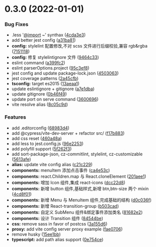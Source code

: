 # 0.3.0 (2022-01-01)

### Bug Fixes

- .less '[@import](https://github.com.cnpmjs.org/import) ~' synthax ([4cda3e3](https://github.com.cnpmjs.org/fabien-ml/react-ts-vite-template/commit/4cda3e36238c8dd01b267e6f3485b0072a0f41ee))
- add better jest config ([a31ba81](https://github.com.cnpmjs.org/fabien-ml/react-ts-vite-template/commit/a31ba81291352c21d82fa28aa3cbcb90564d4da8))
- **config:** stylelint 配置修改,不对 scss 文件进行后缀校验,兼容 rgb&rgba ([7151118](https://github.com.cnpmjs.org/fabien-ml/react-ts-vite-template/commit/7151118ea4f9d60f37fed80312d2b08877021007))
- **config:** 修复 stylelintignore 文件 ([9464c33](https://github.com.cnpmjs.org/fabien-ml/react-ts-vite-template/commit/9464c3334f6868db7dddb5182ff38c7ddbaec1f4))
- eslint command ([a399fc2](https://github.com.cnpmjs.org/fabien-ml/react-ts-vite-template/commit/a399fc22ea2b0b22dd00b9c9f1d0adbf08d23c3e))
- eslint parserOptions.project ([95c3ef8](https://github.com.cnpmjs.org/fabien-ml/react-ts-vite-template/commit/95c3ef825ff07608e51776731b629a56faf856ef))
- jest config and update package-lock.json ([4503063](https://github.com.cnpmjs.org/fabien-ml/react-ts-vite-template/commit/45030634217e1c6a3402a49a0424d3bf4df65cb1))
- jest coverage patterns ([2a45cfb](https://github.com.cnpmjs.org/fabien-ml/react-ts-vite-template/commit/2a45cfb9d81e653e2fde533d5d00103164b4a0ae))
- **tsconfig:** target es2015 ([13aeaa1](https://github.com.cnpmjs.org/fabien-ml/react-ts-vite-template/commit/13aeaa111c9eb14009b1a0a582ec05d363097ad0))
- update eslintignore + gitignore ([a7e1dba](https://github.com.cnpmjs.org/fabien-ml/react-ts-vite-template/commit/a7e1dba2567f38d1e148e3ab95d030ed39cc5ca3))
- update gitignore ([0b46f49](https://github.com.cnpmjs.org/fabien-ml/react-ts-vite-template/commit/0b46f49f02a1129e37d7409688dd8aafdecab5c1))
- update port on serve command ([3600696](https://github.com.cnpmjs.org/fabien-ml/react-ts-vite-template/commit/3600696aae2881ceeff965d16673eff059906206))
- vite resolve alias ([8c05c9d](https://github.com.cnpmjs.org/fabien-ml/react-ts-vite-template/commit/8c05c9d7a459ee39dbfacc8a2954a6982aafdf32))

### Features

- add .editorconfig ([68983d4](https://github.com.cnpmjs.org/fabien-ml/react-ts-vite-template/commit/68983d438426294ec978c6cb2cd23bfa55624c9c))
- add @cypress/vite-dev-server + refactor src/ ([f17b883](https://github.com.cnpmjs.org/fabien-ml/react-ts-vite-template/commit/f17b8835c8a35b2fd8f84668a876a57719e57bbc))
- add css reset ([460a48a](https://github.com.cnpmjs.org/fabien-ml/react-ts-vite-template/commit/460a48ac83f7132bfd3fbb5b4cbbb4359f22abd2))
- add less to jest.config.js ([96e2253](https://github.com.cnpmjs.org/fabien-ml/react-ts-vite-template/commit/96e2253a545eb52973597ff784f93d1a61235c1d))
- add polyfill support ([5f262f3](https://github.com.cnpmjs.org/fabien-ml/react-ts-vite-template/commit/5f262f35fda2054dedaf214812bcf268268725b3))
- add sort-package-json, cz-commitlint, stylelint, cz-customizable ([5613afe](https://github.com.cnpmjs.org/fabien-ml/react-ts-vite-template/commit/5613afed50a350141d8b9f0d25a10d4b530c9754))
- **alias:** update vite config alias ([c21c229](https://github.com.cnpmjs.org/fabien-ml/react-ts-vite-template/commit/c21c229920aa38f187ee014830bd5ba901b12e09))
- **components:** menuItem 添加点击事件 ([ca4e53c](https://github.com.cnpmjs.org/fabien-ml/react-ts-vite-template/commit/ca4e53c1a163c764b4d29a58bc3fb5801955c6e3))
- **components:** react.Children.map 与 React.cloneElement ([201aee1](https://github.com.cnpmjs.org/fabien-ml/react-ts-vite-template/commit/201aee1013f381b1b9a436627ca1f92f761162f7))
- **components:** 增加 Icon 组件,集成 react-icons ([dcc22d8](https://github.com.cnpmjs.org/fabien-ml/react-ts-vite-template/commit/dcc22d88db2cd7146b5da03b2d94e5c6a51d3ae2))
- **components:** 新增 button 组件,基础样式,新增 btn,btn-size 两个 mixin ([4cd8f01](https://github.com.cnpmjs.org/fabien-ml/react-ts-vite-template/commit/4cd8f019ce8a3b569a3d7991ae63b345cefc52a5))
- **components:** 新增 Menu 与 MenuItem 组件,完成基础的结构 ([d0c036f](https://github.com.cnpmjs.org/fabien-ml/react-ts-vite-template/commit/d0c036f1ef6a78366b8573fc7cf45310d0d22741))
- **components:** 新增 React-transition-group ([b503cad](https://github.com.cnpmjs.org/fabien-ml/react-ts-vite-template/commit/b503cadc104c4f5d1a631c6393b2cb639a8c0938))
- **components:** 自定义 SubMenu 组件&绑定事件添加类名 ([81682e2](https://github.com.cnpmjs.org/fabien-ml/react-ts-vite-template/commit/81682e2c0fb5dc8eca6ca0a62677d8a819049a26))
- **components:** 设计 Transition 组件 ([84544be](https://github.com.cnpmjs.org/fabien-ml/react-ts-vite-template/commit/84544bee260f151dbe904d5cdae42d780f05eb95))
- **css:** remove sass in favor of postcss ([3a155d6](https://github.com.cnpmjs.org/fabien-ml/react-ts-vite-template/commit/3a155d61134edf8bb8f373ffdae2fd7dc2f47a51))
- **proxy:** add vite config server proxy example ([fae0706](https://github.com.cnpmjs.org/fabien-ml/react-ts-vite-template/commit/fae07069c1270fb6fb20b47ac3f71c2af03d1624))
- remove husky ([15ee1bb](https://github.com.cnpmjs.org/fabien-ml/react-ts-vite-template/commit/15ee1bb13a1b75db8655656e6d581916eef46efe))
- **typescript:** add path alias support ([0e754ce](https://github.com.cnpmjs.org/fabien-ml/react-ts-vite-template/commit/0e754ceab394efc6c7a754854d2dd8ae73a97746))
